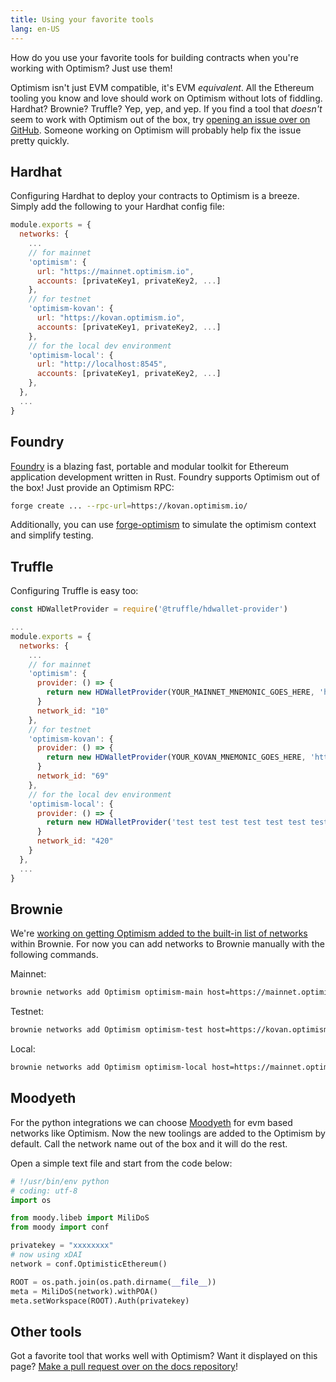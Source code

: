 ```yaml
---
title: Using your favorite tools
lang: en-US
---
```


How do you use your favorite tools for building contracts when you're working with Optimism?
Just use them!

<!--
TODO: We need a page on EVM equivalence.
-->

Optimism isn't just EVM compatible, it's EVM *equivalent*.
All the Ethereum tooling you know and love should work on Optimism without lots of fiddling.
Hardhat? Brownie? Truffle?
Yep, yep, and yep.
If you find a tool that *doesn't* seem to work with Optimism out of the box, try [opening an issue over on GitHub](https://github.com/ethereum-optimism/optimism/issues).
Someone working on Optimism will probably help fix the issue pretty quickly.

## Hardhat

Configuring Hardhat to deploy your contracts to Optimism is a breeze.
Simply add the following to your Hardhat config file:

```js
module.exports = {
  networks: {
    ...
    // for mainnet
    'optimism': {
      url: "https://mainnet.optimism.io",
      accounts: [privateKey1, privateKey2, ...]
    },
    // for testnet
    'optimism-kovan': {
      url: "https://kovan.optimism.io",
      accounts: [privateKey1, privateKey2, ...]
    },
    // for the local dev environment
    'optimism-local': {
      url: "http://localhost:8545",
      accounts: [privateKey1, privateKey2, ...]
    },
  },
  ...
}
```

## Foundry

[Foundry](https://www.paradigm.xyz/2021/12/introducing-the-foundry-ethereum-development-toolbox) is a blazing fast, portable and modular toolkit for Ethereum application development written in Rust.
Foundry supports Optimism out of the box! 
Just provide an Optimism RPC:

```sh
forge create ... --rpc-url=https://kovan.optimism.io/
```

Additionally, you can use [forge-optimism](https://github.com/tarrencev/forge-optimism) to simulate the optimism context and simplify testing.

## Truffle

Configuring Truffle is easy too:

```js
const HDWalletProvider = require('@truffle/hdwallet-provider')

...
module.exports = {
  networks: {
    ...
    // for mainnet
    'optimism': {
      provider: () => {
        return new HDWalletProvider(YOUR_MAINNET_MNEMONIC_GOES_HERE, 'https://mainnet.optimism.io')
      }
      network_id: "10"
    },
    // for testnet
    'optimism-kovan': {
      provider: () => {
        return new HDWalletProvider(YOUR_KOVAN_MNEMONIC_GOES_HERE, 'https://kovan.optimism.io')
      }
      network_id: "69"
    },
    // for the local dev environment
    'optimism-local': {
      provider: () => {
        return new HDWalletProvider('test test test test test test test test test test test junk', 'http://localhost:8545')
      }
      network_id: "420"
    }
  },
  ...
}
```

## Brownie

We're [working on getting Optimism added to the built-in list of networks](https://github.com/eth-brownie/brownie/pull/1362) within Brownie.
For now you can add networks to Brownie manually with the following commands.

Mainnet:

```sh
brownie networks add Optimism optimism-main host=https://mainnet.optimism.io chainid=10 explorer=https://api-optimistic.etherscan.io/api multicall2=0x2DC0E2aa608532Da689e89e237dF582B783E552C
```

Testnet:

```sh
brownie networks add Optimism optimism-test host=https://kovan.optimism.io chainid=69 explorer=https://api-kovan-optimistic.etherscan.io/api multicall2=0x2DC0E2aa608532Da689e89e237dF582B783E552C
```

Local:

```sh
brownie networks add Optimism optimism-local host=https://mainnet.optimism.io chainid=420
```

## Moodyeth

For the python integrations we can choose [Moodyeth](https://github.com/tokenchain/moodyeth) for evm based networks like Optimism. Now the new toolings are added to the Optimism by default. Call the network name out of the box and it will do the rest.

Open a simple text file and start from the code below:
```py
# !/usr/bin/env python
# coding: utf-8
import os

from moody.libeb import MiliDoS
from moody import conf

privatekey = "xxxxxxxx"
# now using xDAI
network = conf.OptimisticEthereum()

ROOT = os.path.join(os.path.dirname(__file__))
meta = MiliDoS(network).withPOA()
meta.setWorkspace(ROOT).Auth(privatekey)

```


## Other tools

Got a favorite tool that works well with Optimism?
Want it displayed on this page?
[Make a pull request over on the docs repository](https://github.com/ethereum-optimism/community-hub/pulls)!
